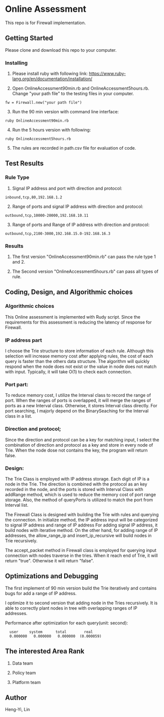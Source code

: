# Online Assessment

This repo is for Firewall implementation.

## Getting Started

Please clone and download this repo to your computer.

### Installing

1. Please install ruby with following link:
https://www.ruby-lang.org/en/documentation/installation/

2. Open OnlineAccessment90min.rb and OnlineAccessment5hours.rb. Change "your path file" to the testing files in your computer.
```
fw = Firewall.new("your path file")
```

3. Run the 90 min version with command line interface:
```
ruby OnlineAccessment90min.rb
```

4. Run the 5 hours version with following:
```
ruby OnlineAccessment5hours.rb
```

5. The rules are recorded in path.csv file for evaluation of code.

## Test Results

### Rule Type

1. Signal IP address and port with direction and protocol:
```
inbound,tcp,80,192.168.1.2
```
2. Range of ports and signal IP address with direction and protocol:
```
outbound,tcp,10000-20000,192.168.10.11
```
3. Range of ports and Range of IP address with direction and protocol:
```
outbound,tcp,2100-3000,192.168.15.0-192.168.16.3
```
### Results
1. The first version "OnlineAccessment90min.rb" can pass the rule type 1 and 2.

2. The Second version "OnlineAccessment5hours.rb" can pass all types of rule.

## Coding, Design, and Algorithmic choices
### Algorithmic choices
This Online assessment is implemented with Rudy script. Since the requirements for this assessment is reducing the latency of response for Firewall. 
### IP address part
I choose the Trie structure to store information of each rule. Although this selection will increase memory cost after applying rules, the cost of each query is faster than the others data structure. The algorithm will quickly respond when the node does not exist or the value in node does not match with input. Typically, it will take O(1) to check each connection.
### Port part:
To reduce memory cost, I utilize the Interval class to record the range of port. When the ranges of ports is overlapped, it will merge the ranges of ports as a new Interval class. Otherwise, it stores Interval class directly. For port searching, I majorly depend on the BinarySeaching for the Interval class in a list.
### Direction and protocol;
Since the direction and protocol can be a key for matching input, I select the combination of direction and protocol as a key and store in every node of Trie. When the node dose not contains the key, the program will return false.
### Design:
The Trie Class is employed with IP address storage. Each digit of IP is a node in the Trie. The direction is combined with the protocol as an key recorded in the node, and the ports is stored with Interval Class with addRange method, which is used to reduce the memory cost of port range storage. Also, the method of queryPorts is utilized to match the port from Interval list. 

The Firewall Class is designed with building the Trie with rules and querying the connection. In initialize method, the IP address input will be categorized to signal IP address and range of IP address For adding signal IP address, it build nodes with iterative method. On the other hand, for adding range of IP addresses, the allow_range_ip and insert_ip_recursive will build nodes in Trie recursively.

The accept_packet method in Firewall class is employed for querying input connection with nodes traverse in the tries. When it reach end of Trie, it will return "true". Otherwise it will return "false".

## Optimizations and Debugging

The first implement of 90 min version build the Trie iteratively and contains bugs for add a range of IP address.

I optimize it to second version that adding node in the Tries recursively. It is able to correctly plant nodes in tree with overlapping ranges of IP addresses.

Performance after optimization for each query(unit: second):
```
  user     system      total        real
  0.000000   0.000000   0.000000  (0.000059)  
```
## The interested Area Rank

1. Data team

2. Policy team
3. Platform team

## Author

Heng-Yi, Lin

